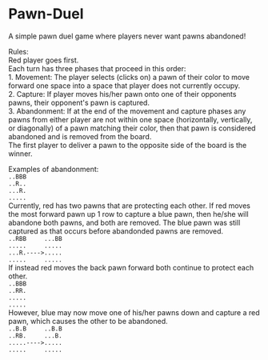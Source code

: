 # Pawn-Duel
A simple pawn duel game where players never want pawns abandoned!

Rules:   
Red player goes first.  
Each turn has three phases that proceed in this order:  
		1. Movement: The player selects (clicks on) a pawn of their color to move forward one space into a space that player does not currently occupy.  
		2. Capture: If player moves his/her pawn onto one of their opponents pawns, their opponent's pawn is captured.  
		3. Abandonment: If at the end of the movement and capture phases any pawns from either player are not within one space (horizontally, vertically, or diagonally) of a pawn matching their color, then that pawn is considered abandoned and is removed from the board.  
The first player to deliver a pawn to the opposite side of the board is the winner.  

Examples of abandonment:  
``..BBB``  
``..R..``  
``...R.``  
``.....``    
Currently, red has two pawns that are protecting each other.  If red moves the most forward pawn up 1 row to capture a blue pawn, then he/she will abandone both pawns, and both are removed.  The blue pawn was still captured as that occurs before abandonded pawns are removed.  
``..RBB     ...BB``  
``.....     .....``  
``...R.---->.....``   
``.....     .....``    
If instead red moves the back pawn forward both continue to protect each other.  
``..BBB``  
``..RR.``  
``.....``  
``.....``  
However, blue may now move one of his/her pawns down and capture a red pawn, which causes the other to be abandoned.  
``..B.B     ..B.B``    
``..RB.     ...B.``   
``.....---->.....``     
``.....     .....``     

